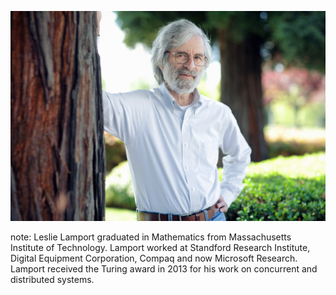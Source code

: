 ![Leslie Lamport](image/lamport.jpg)

note:
    Leslie Lamport graduated in Mathematics from Massachusetts
    Institute of Technology. Lamport worked at Standford Research
    Institute, Digital Equipment Corporation, Compaq and now Microsoft
    Research.
	Lamport received the Turing award in 2013 for his work on
    concurrent and distributed systems.
